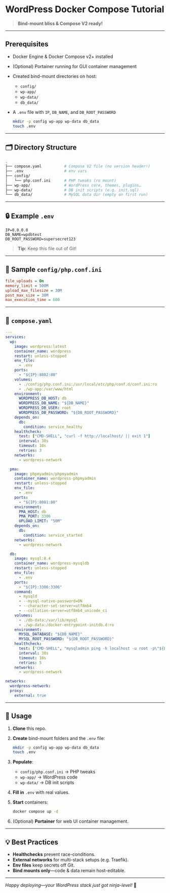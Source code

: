 # WordPress Docker Compose Tutorial

> **Bind-mount bliss & Compose V2 ready!**

---

## Prerequisites

* Docker Engine & Docker Compose v2+ installed
* (Optional) Portainer running for GUI container management
* Created bind-mount directories on host:

  * `config/`
  * `wp-app/`
  * `wp-data/`
  * `db_data/`
* A `.env` file with `IP`, `DB_NAME`, and `DB_ROOT_PASSWORD`

   ```bash
   mkdir -p config wp-app wp-data db_data
   touch .env
   ```

---

## 🗂️ Directory Structure

```bash
.
├── compose.yaml          # Compose V2 file (no version header!)
├── .env                  # env vars
├── config/
│   └── php.conf.ini      # PHP tweaks (ro mount)
├── wp-app/               # WordPress core, themes, plugins…
├── wp-data/              # DB init scripts (e.g. init.sql)
└── db_data/              # MySQL data dir (empty on first run)
```

---

## 🔒 Example `.env`

```dotenv
IP=0.0.0.0
DB_NAME=wpdbtest
DB_ROOT_PASSWORD=supersecret123
```

> **Tip:** Keep this file out of Git!

---

## 📝 Sample `config/php.conf.ini`

```ini
file_uploads = On
memory_limit = 500M
upload_max_filesize = 30M
post_max_size = 30M
max_execution_time = 600
```

---

## 🐳 `compose.yaml`

```yaml
---
services:
  wp:
    image: wordpress:latest
    container_name: wordpress
    restart: unless-stopped
    env_file:
      - .env
    ports:
      - "${IP}:8082:80"
    volumes:
      - ./config/php.conf.ini:/usr/local/etc/php/conf.d/conf.ini:ro
      - ./wp-app:/var/www/html
    environment:
      WORDPRESS_DB_HOST: db
      WORDPRESS_DB_NAME: "${DB_NAME}"
      WORDPRESS_DB_USER: root
      WORDPRESS_DB_PASSWORD: "${DB_ROOT_PASSWORD}"
    depends_on:
      db:
        condition: service_healthy
    healthcheck:
      test: ["CMD-SHELL", "curl -f http://localhost/ || exit 1"]
      interval: 30s
      timeout: 10s
      retries: 3
    networks:
      - wordpress-network

  pma:
    image: phpmyadmin/phpmyadmin
    container_name: wordpress-phpmyadmin
    restart: unless-stopped
    env_file:
      - .env
    ports:
      - "${IP}:8081:80"
    environment:
      PMA_HOST: db
      PMA_PORT: 3306
      UPLOAD_LIMIT: "50M"
    depends_on:
      db:
        condition: service_started
    networks:
      - wordpress-network

  db:
    image: mysql:8.4
    container_name: wordpress-mysqldb
    restart: unless-stopped
    env_file:
      - .env
    ports:
      - "${IP}:3306:3306"
    command:
      - mysqld
      - --mysql-native-password=ON
      - --character-set-server=utf8mb4
      - --collation-server=utf8mb4_unicode_ci
    volumes:
      - ./db-data:/var/lib/mysql
      - ./wp-data:/docker-entrypoint-initdb.d:ro
    environment:
      MYSQL_DATABASE: "${DB_NAME}"
      MYSQL_ROOT_PASSWORD: "${DB_ROOT_PASSWORD}"
    healthcheck:
      test: ["CMD-SHELL", "mysqladmin ping -h localhost -u root -p\"${DB_ROOT_PASSWORD}\" > /dev/null 2>&1"]
      interval: 30s
      timeout: 10s
      retries: 5
    networks:
      - wordpress-network

networks:
  wordpress-network:
  proxy:
    external: true
```

---

## 🚀 Usage

1. **Clone** this repo.
2. **Create** bind-mount folders and the `.env` file:

   ```bash
   mkdir -p config wp-app wp-data db_data
   touch .env
   ```
3. **Populate**:

   * `config/php.conf.ini` → PHP tweaks
   * `wp-app/` → WordPress code
   * `wp-data/` → DB init scripts
4. **Fill in** `.env` with real values.
5. **Start** containers:

   ```bash
   docker compose up -d
   ```
6. (Optional) **Portainer** for web UI container management.

---

## 💡 Best Practices

* **Healthchecks** prevent race-conditions.
* **External networks** for multi-stack setups (e.g. Traefik).
* **Env files** keep secrets off Git.
* **Bind mounts only**—code & data remain host-editable.

---

*Happy deploying—your WordPress stack just got ninja-level!* 🚀

